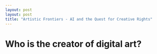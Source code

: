 ```yaml
---
layout: post
layout: post
title: "Artistic Frontiers - AI and the Quest for Creative Rights"
---
```


# Who is the creator of digital art?
